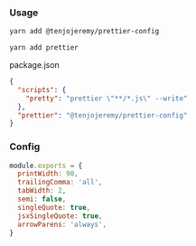 ### Usage 

```sh
yarn add @tenjojeremy/prettier-config
```

```sh
yarn add prettier
```

package.json
```json
{
  "scripts": {
    "pretty": "prettier \"**/*.js\" --write"
  },
  "prettier": "@tenjojeremy/prettier-config"
}
```

### Config 
```js
module.exports = {
  printWidth: 90,
  trailingComma: 'all',
  tabWidth: 2, 
  semi: false,
  singleQuote: true,
  jsxSingleQuote: true,
  arrowParens: 'always',
}
```
